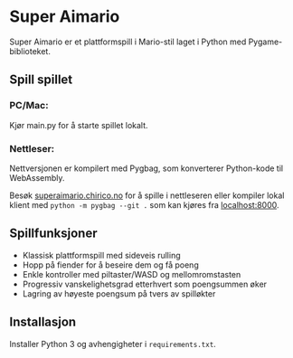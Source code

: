 # Super Aimario

Super Aimario er et plattformspill i Mario-stil laget i Python med Pygame-biblioteket.

## Spill spillet
### PC/Mac: 
Kjør main.py for å starte spillet lokalt.

### Nettleser: 
Nettversjonen er kompilert med Pygbag, som konverterer Python-kode til WebAssembly.

Besøk [superaimario.chirico.no](https://superaimario.chirico.no) for å spille i nettleseren eller kompiler lokal klient med `python -m pygbag --git .` som kan kjøres fra [localhost:8000](localhost:8000). 

## Spillfunksjoner
- Klassisk plattformspill med sideveis rulling
- Hopp på fiender for å beseire dem og få poeng
- Enkle kontroller med piltaster/WASD og mellomromstasten
- Progressiv vanskelighetsgrad etterhvert som poengsummen øker
- Lagring av høyeste poengsum på tvers av spilløkter


## Installasjon

Installer Python 3 og avhengigheter i `requirements.txt`.

